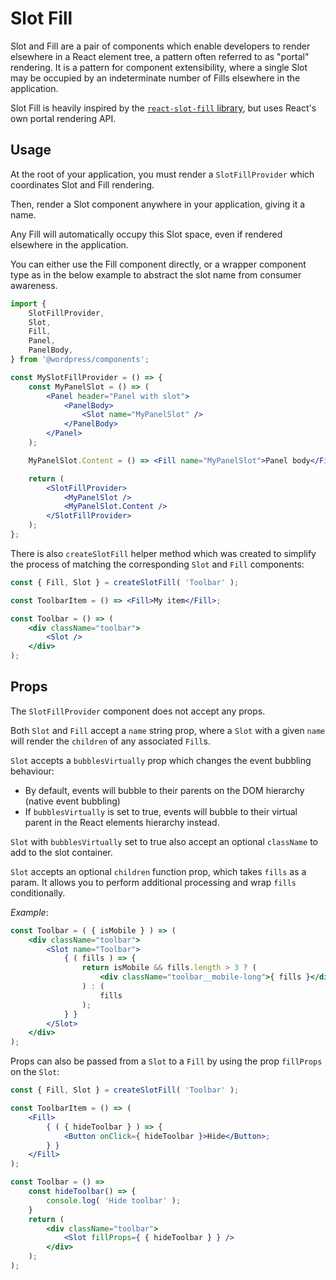 # Slot Fill

Slot and Fill are a pair of components which enable developers to render elsewhere in a React element tree, a pattern often referred to as "portal" rendering. It is a pattern for component extensibility, where a single Slot may be occupied by an indeterminate number of Fills elsewhere in the application.

Slot Fill is heavily inspired by the [`react-slot-fill` library](https://github.com/camwest/react-slot-fill), but uses React's own portal rendering API.

## Usage

At the root of your application, you must render a `SlotFillProvider` which coordinates Slot and Fill rendering.

Then, render a Slot component anywhere in your application, giving it a name.

Any Fill will automatically occupy this Slot space, even if rendered elsewhere in the application.

You can either use the Fill component directly, or a wrapper component type as in the below example to abstract the slot name from consumer awareness.

```jsx
import {
	SlotFillProvider,
	Slot,
	Fill,
	Panel,
	PanelBody,
} from '@wordpress/components';

const MySlotFillProvider = () => {
	const MyPanelSlot = () => (
		<Panel header="Panel with slot">
			<PanelBody>
				<Slot name="MyPanelSlot" />
			</PanelBody>
		</Panel>
	);

	MyPanelSlot.Content = () => <Fill name="MyPanelSlot">Panel body</Fill>;

	return (
		<SlotFillProvider>
			<MyPanelSlot />
			<MyPanelSlot.Content />
		</SlotFillProvider>
	);
};
```

There is also `createSlotFill` helper method which was created to simplify the process of matching the corresponding `Slot` and `Fill` components:

```jsx
const { Fill, Slot } = createSlotFill( 'Toolbar' );

const ToolbarItem = () => <Fill>My item</Fill>;

const Toolbar = () => (
	<div className="toolbar">
		<Slot />
	</div>
);
```

## Props

The `SlotFillProvider` component does not accept any props.

Both `Slot` and `Fill` accept a `name` string prop, where a `Slot` with a given `name` will render the `children` of any associated `Fill`s.

`Slot` accepts a `bubblesVirtually` prop which changes the event bubbling behaviour:

-   By default, events will bubble to their parents on the DOM hierarchy (native event bubbling)
-   If `bubblesVirtually` is set to true, events will bubble to their virtual parent in the React elements hierarchy instead.

`Slot` with `bubblesVirtually` set to true also accept an optional `className` to add to the slot container.

`Slot` accepts an optional `children` function prop, which takes `fills` as a param. It allows you to perform additional processing and wrap `fills` conditionally.

_Example_:

```jsx
const Toolbar = ( { isMobile } ) => (
	<div className="toolbar">
		<Slot name="Toolbar">
			{ ( fills ) => {
				return isMobile && fills.length > 3 ? (
					<div className="toolbar__mobile-long">{ fills }</div>
				) : (
					fills
				);
			} }
		</Slot>
	</div>
);
```

Props can also be passed from a `Slot` to a `Fill` by using the prop `fillProps` on the `Slot`:
```jsx
const { Fill, Slot } = createSlotFill( 'Toolbar' );

const ToolbarItem = () => (
	<Fill>
		{ ( { hideToolbar } ) => {
			<Button onClick={ hideToolbar }>Hide</Button>;
		} }
	</Fill>
);

const Toolbar = () => 
	const hideToolbar() => {
		console.log( 'Hide toolbar' );
	}
	return (
		<div className="toolbar">
			<Slot fillProps={ { hideToolbar } } />
		</div>
	);
);
```
